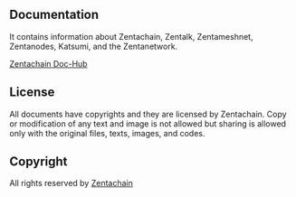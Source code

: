 ## Documentation
It contains information about Zentachain, Zentalk, Zentameshnet, Zentanodes, Katsumi, and the Zentanetwork.

[Zentachain Doc-Hub](http://docs.zentachain.io)

## License
All documents have copyrights and they are licensed by Zentachain. Copy or modification of any text and image is not allowed but sharing is allowed only with the original files, texts, images, and codes.

## Copyright
All rights reserved by [Zentachain](https://zentachain.io/)
